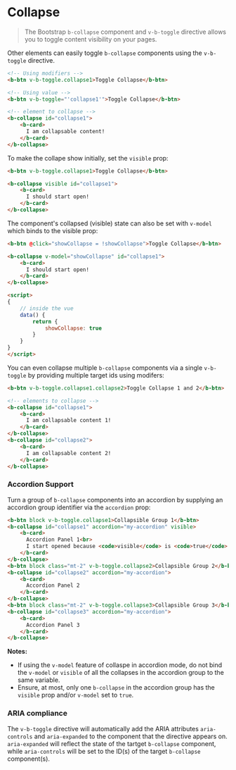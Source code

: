 # Collapse

> The Bootstrap `b-collapse` component and `v-b-toggle` directive allows you to
> toggle content visibility on your pages.

Other elements can easily toggle `b-collapse` components using the `v-b-toggle` directive.

```html
<!-- Using modifiers -->
<b-btn v-b-toggle.collapse1>Toggle Collapse</b-btn>

<!-- Using value -->
<b-btn v-b-toggle="'collapse1'">Toggle Collapse</b-btn>

<!-- element to collapse -->
<b-collapse id="collapse1">
    <b-card>
      I am collapsable content!
    </b-card>
</b-collapse>
```

To make the collape show initially, set the `visible` prop:

```html
<b-btn v-b-toggle.collapse1>Toggle Collapse</b-btn>

<b-collapse visible id="collapse1">
    <b-card>
      I should start open!
    </b-card>
</b-collapse>
```

The component's collapsed (visible) state can also be set with `v-model` which binds to the visible prop:

```html
<b-btn @click="showCollapse = !showCollapse">Toggle Collapse</b-btn>

<b-collapse v-model="showCollapse" id="collapse1">
    <b-card>
      I should start open!
    </b-card>
</b-collapse>

<script>
{
    // inside the vue
    data() {
        return {
            showCollapse: true
        }
    }
}
</script>
```

You can even collapse multiple `b-collapse` components via a single `v-b-toggle` by 
providing multiple target ids using modifers:

```html
<b-btn v-b-toggle.collapse1.collapse2>Toggle Collapse 1 and 2</b-btn>

<!-- elements to collapse -->
<b-collapse id="collapse1">
    <b-card>
      I am collapsable content 1!
    </b-card>
</b-collapse>
<b-collapse id="collapse2">
    <b-card>
      I am collapsable content 2!
    </b-card>
</b-collapse>
```


### Accordion Support

Turn a group of `b-collapse` components into an accordion by supplying
an accordion group identifier via the `accordion` prop:

```html
<b-btn block v-b-toggle.collapse1>Collapsible Group 1</b-btn>
<b-collapse id="collapse1" accordion="my-accordion" visible>
    <b-card>
      Accordion Panel 1<br>
      I start opened because <code>visible</code> is <code>true</code>
    </b-card>
</b-collapse>
<b-btn block class="mt-2" v-b-toggle.collapse2>Collapsible Group 2</b-btn>
<b-collapse id="collapse2" accordion="my-accordion">
    <b-card>
      Accordion Panel 2
    </b-card>
</b-collapse>
<b-btn block class="mt-2" v-b-toggle.collapse3>Collapsible Group 3</b-btn>
<b-collapse id="collapse3" accordion="my-accordion">
    <b-card>
      Accordion Panel 3
    </b-card>
</b-collapse>
```

**Notes:**
- If using the `v-model` feature of collaspe in accordion mode, do not
bind the `v-model` or `visible` of all the collapses in the accordion group to the same variable.
- Ensure, at most, only one `b-collapse` in the accordion group has the `visible` 
prop and/or `v-model` set to `true`.

### ARIA compliance

The `v-b-toggle` directive will automatically add the ARIA attributes `aria-controls` and `aria-expanded`
to the component that the directive appears on.  `aria-expanded` will reflect the state of 
the tartget `b-collapse` component, while `aria-controls` will be set to the ID(s) 
of the target `b-collapse` component(s).

